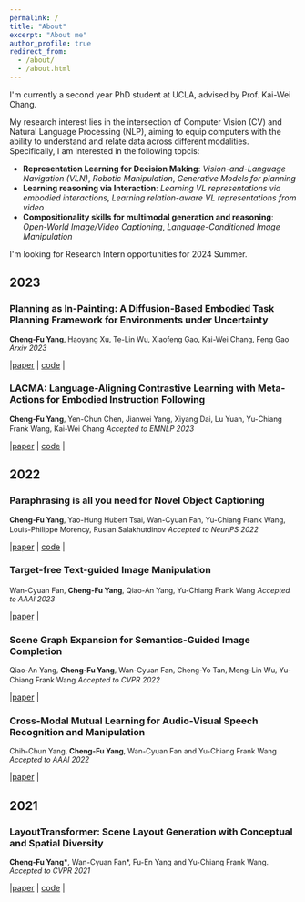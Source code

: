 ```yaml
---
permalink: /
title: "About"
excerpt: "About me"
author_profile: true
redirect_from: 
  - /about/
  - /about.html
---
```


I'm currently a second year PhD student at UCLA, advised by Prof. Kai-Wei Chang. 

My research interest lies in the intersection of Computer Vision (CV) and Natural Language Processing (NLP), aiming to equip computers with the ability to understand and relate data across different modalities. Specifically, I am interested in the following topcis:

- **Representation Learning for Decision Making**: *Vision-and-Language Navigation (VLN)*, *Robotic Manipulation*, *Generative Models for planning*
- **Learning reasoning via Interaction**: *Learning VL representations via embodied interactions*, *Learning relation-aware VL representations from video*
- **Compositionality skills for multimodal generation and reasoning**: *Open-World Image/Video Captioning*, *Language-Conditioned Image Manipulation*

I'm looking for Research Intern opportunities for 2024 Summer.

## 2023
### Planning as In-Painting: A Diffusion-Based Embodied Task Planning Framework for Environments under Uncertainty
<span style='font-size:0.9em'>**Cheng-Fu Yang**, Haoyang Xu, Te-Lin Wu, Xiaofeng Gao, Kai-Wei Chang, Feng Gao</span>
<span style='font-size:0.9em'>*Arxiv 2023*</span>
<div>
  |<a href="https://arxiv.org/abs/2310.12344" target="_blank">paper</a> |
  <a href="https://github.com/joeyy5588/planning-as-inpainting" target="_blank">code</a> |
</div>

### LACMA: Language-Aligning Contrastive Learning with Meta-Actions for Embodied Instruction Following
<span style='font-size:0.9em'>**Cheng-Fu Yang**, Yen-Chun Chen, Jianwei Yang, Xiyang Dai, Lu Yuan, Yu-Chiang Frank Wang, Kai-Wei Chang</span>
<span style='font-size:0.9em'>*Accepted to EMNLP 2023*</span>
<div>
  |<a href="https://arxiv.org/abs/2310.12344" target="_blank">paper</a> |
  <a href="https://github.com/joeyy5588/LACMA" target="_blank">code</a> |
</div>

## 2022

### Paraphrasing is all you need for Novel Object Captioning
<span style='font-size:0.9em'>**Cheng-Fu Yang**, Yao-Hung Hubert Tsai, Wan-Cyuan Fan, Yu-Chiang Frank Wang, Louis-Philippe Morency, Ruslan Salakhutdinov</span>
<span style='font-size:0.9em'>*Accepted to NeurIPS 2022*</span>
<div>
  |<a href="https://arxiv.org/abs/2209.12343" target="_blank">paper</a> |
  <a href="https://github.com/joeyy5588/P2C" target="_blank">code</a> |
</div>

### Target-free Text-guided Image Manipulation
<span style='font-size:0.9em'>Wan-Cyuan Fan, **Cheng-Fu Yang**, Qiao-An Yang, Yu-Chiang Frank Wang</span>
<span style='font-size:0.9em'>*Accepted to AAAI 2023*</span>
<div>
  |<a href="https://arxiv.org/abs/2211.14544" target="_blank">paper</a> |
</div>

### Scene Graph Expansion for Semantics-Guided Image Completion
<span style='font-size:0.9em'>Qiao-An Yang, **Cheng-Fu Yang**, Wan-Cyuan Fan, Cheng-Yo Tan, Meng-Lin Wu, Yu-Chiang Frank Wang</span>
<span style='font-size:0.9em'>*Accepted to CVPR 2022*</span>
<div>
  |<a href="ttps://arxiv.org/abs/2205.02958" target="_blank">paper</a> |
</div>

### Cross-Modal Mutual Learning for Audio-Visual Speech Recognition and Manipulation
<span style='font-size:0.9em'>Chih-Chun Yang, **Cheng-Fu Yang**, Wan-Cyuan Fan and Yu-Chiang Frank Wang</span>
<span style='font-size:0.9em'>*Accepted to AAAI 2022*</span>
<div>
  |<a href="https://ojs.aaai.org/index.php/AAAI/article/view/20210" target="_blank">paper</a> |
</div>


## 2021

### LayoutTransformer: Scene Layout Generation with Conceptual and Spatial Diversity
<span style='font-size:0.9em'>**Cheng-Fu Yang\***, Wan-Cyuan Fan\*, Fu-En Yang and Yu-Chiang Frank Wang.</span>
<span style='font-size:0.9em'>*Accepted to CVPR 2021*</span>
<div>
  |<a href="https://openaccess.thecvf.com/content/CVPR2021/html/Yang_LayoutTransformer_Scene_Layout_Generation_With_Conceptual_and_Spatial_Diversity_CVPR_2021_paper.html" target="_blank">paper</a> |
  <a href="https://github.com/davidhalladay/LayoutTransformer" target="_blank">code</a> |
</div>

